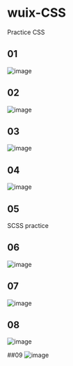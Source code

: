 # wuix-CSS
Practice CSS

## 01
![image](https://user-images.githubusercontent.com/78251048/128604386-c64bbfcb-de1c-4bb6-a3d2-6980a5e59879.png)

## 02
![image](https://user-images.githubusercontent.com/78251048/128604316-7aa8ded1-6a8f-4c84-ac4e-6836627eb527.png)


## 03
![image](https://user-images.githubusercontent.com/78251048/128604346-c6c84185-36bb-4716-a57d-370b76d0e642.png)

## 04
![image](https://user-images.githubusercontent.com/78251048/128604447-da9c0e05-3508-4d0b-bbd2-b1fa54500e3a.png)

## 05
SCSS practice

## 06
![image](https://user-images.githubusercontent.com/78251048/128604501-45115b25-22d8-4c03-ad33-7a5c7921ded3.png)

## 07
![image](https://user-images.githubusercontent.com/78251048/128604549-7041c819-586b-4c3f-8ae5-1e5130c9641f.png)

## 08
![image](https://user-images.githubusercontent.com/78251048/128604588-4a051bfa-fd83-4472-902c-7b951bf95fcf.png)

##09
![image](https://user-images.githubusercontent.com/78251048/128604629-e63f03a3-6519-4e98-a7bf-9a19d385b2e0.png)

